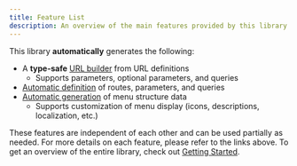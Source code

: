 ```yaml
---
title: Feature List
description: An overview of the main features provided by this library.
---
```


This library **automatically** generates the following:

* A **type-safe** [URL builder](./UrlBuilder/index.md) from URL definitions
    * Supports parameters, optional parameters, and queries
* [Automatic definition](./AutoPageAttribute/index.md) of routes, parameters, and queries
* [Automatic generation](./MenuBuilder/index.md) of menu structure data
    * Supports customization of menu display (icons, descriptions, localization, etc.)

These features are independent of each other and can be used partially as needed. For more details on each feature, please refer to the links above. To get an overview of the entire library, check out [Getting Started](../GettingStarted/index.md).